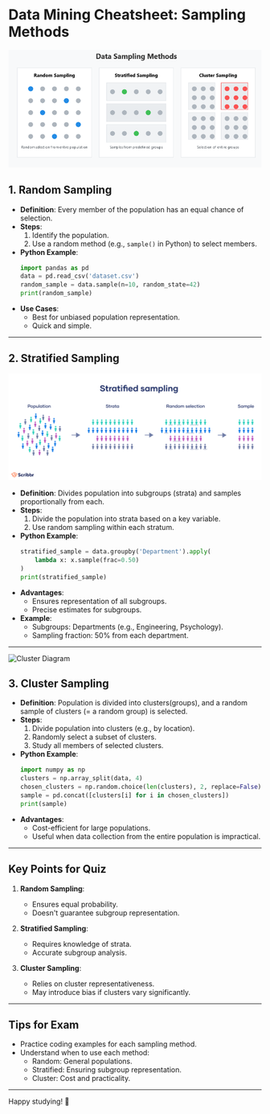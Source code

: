 # Data Mining Cheatsheet: Sampling Methods
![Intro](assets/main.png)
## 1. Random Sampling
- **Definition**: Every member of the population has an equal chance of selection.
- **Steps**:
  1. Identify the population.
  2. Use a random method (e.g., `sample()` in Python) to select members.
- **Python Example**:
  ```python
  import pandas as pd
  data = pd.read_csv('dataset.csv')
  random_sample = data.sample(n=10, random_state=42)
  print(random_sample)
  ```
- **Use Cases**:
  - Best for unbiased population representation.
  - Quick and simple.

---

## 2. Stratified Sampling
![Strata representation](assets/strata.png)
- **Definition**: Divides population into subgroups (strata) and samples proportionally from each.
- **Steps**:
  1. Divide the population into strata based on a key variable.
  2. Use random sampling within each stratum.
- **Python Example**:
  ```python
  stratified_sample = data.groupby('Department').apply(
      lambda x: x.sample(frac=0.50)
  )
  print(stratified_sample)
  ```
- **Advantages**:
  - Ensures representation of all subgroups.
  - Precise estimates for subgroups.
- **Example**:
  - Subgroups: Departments (e.g., Engineering, Psychology).
  - Sampling fraction: 50% from each department.

---
![Cluster Diagram](Cluster-sampling.png)
## 3. Cluster Sampling
- **Definition**: Population is divided into clusters(groups), and a random sample of clusters (= a random group) is selected.
- **Steps**:
  1. Divide population into clusters (e.g., by location).
  2. Randomly select a subset of clusters.
  3. Study all members of selected clusters.
- **Python Example**:
  ```python
  import numpy as np
  clusters = np.array_split(data, 4)
  chosen_clusters = np.random.choice(len(clusters), 2, replace=False)
  sample = pd.concat([clusters[i] for i in chosen_clusters])
  print(sample)
  ```
- **Advantages**:
  - Cost-efficient for large populations.
  - Useful when data collection from the entire population is impractical.

---

## Key Points for Quiz
1. **Random Sampling**:
   - Ensures equal probability.
   - Doesn't guarantee subgroup representation.

2. **Stratified Sampling**:
   - Requires knowledge of strata.
   - Accurate subgroup analysis.

3. **Cluster Sampling**:
   - Relies on cluster representativeness.
   - May introduce bias if clusters vary significantly.

---

## Tips for Exam
- Practice coding examples for each sampling method.
- Understand when to use each method:
  - Random: General populations.
  - Stratified: Ensuring subgroup representation.
  - Cluster: Cost and practicality.

---

Happy studying! 🚀
